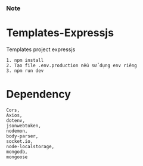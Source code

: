 ### Note
# Templates-Expressjs
 Templates project expressjs

    1. npm install
    2. Tạo file .env.production nếu sử dụng env riêng
    3. npm run dev
# Dependency
    Cors,
    Axios,
    dotenv,
    jsonwebtoken,
    nodemon,
    body-parser,
    socket.io,
    node-localstorage,
    mongodb,
    mongoose
